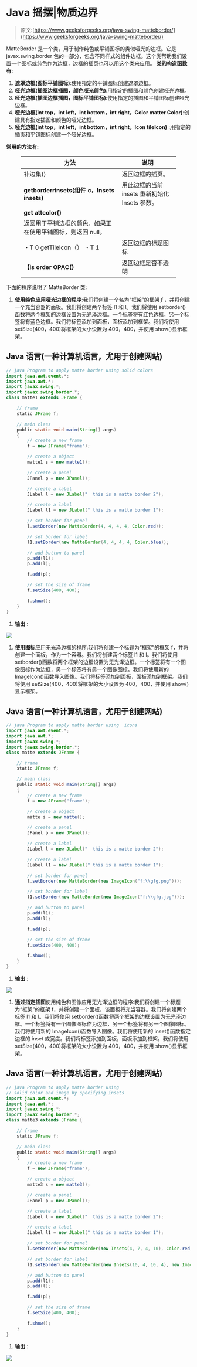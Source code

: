 # Java 摇摆|物质边界

> 原文:[https://www.geeksforgeeks.org/java-swing-matteborder/](https://www.geeksforgeeks.org/java-swing-matteborder/)

MatteBorder 是一个类，用于制作纯色或平铺图标的类似哑光的边框。它是 javax.swing.border 包的一部分，包含不同样式的组件边框。这个类帮助我们设置一个图标或纯色作为边框，边框的插页也可以用这个类来应用。
**类的构造函数有:**

1.  **遮罩边框(图标平铺图标)**:使用指定的平铺图标创建遮罩边框。
2.  **哑光边框(插图边框插图，颜色哑光颜色)**:用指定的插图和颜色创建哑光边框。
3.  **哑光边框(插图边框插图，图标平铺图标)**:使用指定的插图和平铺图标创建哑光边框。
4.  **哑光边框(int top，int left，int bottom，int right，Color matter Color)**:创建具有指定插图和颜色的哑光边框。
5.  **哑光边框(int top，int left，int bottom，int right，Icon tileIcon)** :用指定的插页和平铺图标创建一个哑光边框。

**常用的方法有:**

<figure class="table">

| 方法 | 说明 |
| --- | --- |
| 补边集() | 返回边框的插页。 |
| **getborderrinsets(组件 c，Insets insets)** | 用此边框的当前 insets 重新初始化 Insets 参数。 |
| **get attcolor()**
 | 返回用于平铺边框的颜色，如果正在使用平铺图标，则返回 null。 |
| ・T 0️ getTileIcon（） ・T 1️ | 返回边框的标题图标 |
| **【is order OPAC()** | 返回边框是否不透明 |

</figure>

下面的程序说明了 MatteBorder 类:

1.  **使用纯色应用哑光边框的程序**:我们将创建一个名为“框架”的框架 *f* ，并将创建一个充当容器的面板。我们将创建两个标签 l1 和 l。我们将使用 setborder()函数将两个框架的边框设置为无光泽边框。一个标签将有红色边框，另一个标签将有蓝色边框。我们将标签添加到面板，面板添加到框架。我们将使用 setSize(400，400)将框架的大小设置为 400，400，并使用 show()显示框架。

## Java 语言(一种计算机语言，尤用于创建网站)

```java
// java Program to apply matte border using solid colors
import java.awt.event.*;
import java.awt.*;
import javax.swing.*;
import javax.swing.border.*;
class matte1 extends JFrame {

    // frame
    static JFrame f;

    // main class
    public static void main(String[] args)
    {
        // create a new frame
        f = new JFrame("frame");

        // create a object
        matte1 s = new matte1();

        // create a panel
        JPanel p = new JPanel();

        // create a label
        JLabel l = new JLabel("  this is a matte border 2");

        // create a label
        JLabel l1 = new JLabel(" this is a matte border 1");

        // set border for panel
        l.setBorder(new MatteBorder(4, 4, 4, 4, Color.red));

        // set border for label
        l1.setBorder(new MatteBorder(4, 4, 4, 4, Color.blue));

        // add button to panel
        p.add(l1);
        p.add(l);

        f.add(p);

        // set the size of frame
        f.setSize(400, 400);

        f.show();
    }
}
```

1.  **输出** :

![](img/8b6389ecdb2552c1db357a1f488e400e.png)

1.  **使用图标**应用无光泽边框的程序:我们将创建一个标题为“框架”的框架 f，并将创建一个面板，作为一个容器。我们将创建两个标签 l1 和 l。我们将使用 setborder()函数将两个框架的边框设置为无光泽边框。一个标签将有一个图像图标作为边框，另一个标签将有另一个图像图标。我们将使用新的 ImageIcon()函数导入图像。我们将标签添加到面板，面板添加到框架。我们将使用 setSize(400，400)将框架的大小设置为 400，400，并使用 show()显示框架。

## Java 语言(一种计算机语言，尤用于创建网站)

```java
// java Program to apply matte border using  icons
import java.awt.event.*;
import java.awt.*;
import javax.swing.*;
import javax.swing.border.*;
class matte extends JFrame {

    // frame
    static JFrame f;

    // main class
    public static void main(String[] args)
    {
        // create a new frame
        f = new JFrame("frame");

        // create a object
        matte s = new matte();

        // create a panel
        JPanel p = new JPanel();

        // create a label
        JLabel l = new JLabel("  this is a matte border 2");

        // create a label
        JLabel l1 = new JLabel(" this is a matte border 1");

        // set border for panel
        l.setBorder(new MatteBorder(new ImageIcon("f:\\gfg.png")));

        // set border for label
        l1.setBorder(new MatteBorder(new ImageIcon("f:\\gfg.jpg")));

        // add button to panel
        p.add(l1);
        p.add(l);

        f.add(p);

        // set the size of frame
        f.setSize(400, 400);

        f.show();
    }
}
```

1.  **输出** :

![](img/f8e960cd4495dac5b689f1bddfb5b265.png)

1.  **通过指定插图**使用纯色和图像应用无光泽边框的程序:我们将创建一个标题为“框架”的框架 f，并将创建一个面板，该面板将充当容器。我们将创建两个标签 l1 和 l。我们将使用 setborder()函数将两个框架的边框设置为无光泽边框。一个标签将有一个图像图标作为边框，另一个标签将有另一个图像图标。我们将使用新的 ImageIcon()函数导入图像。我们将使用新的 inset()函数指定边框的 inset 或宽度。我们将标签添加到面板，面板添加到框架。我们将使用 setSize(400，400)将框架的大小设置为 400，400，并使用 show()显示框架。

## Java 语言(一种计算机语言，尤用于创建网站)

```java
// java Program to apply matte border using
// solid color and image by specifying insets
import java.awt.event.*;
import java.awt.*;
import javax.swing.*;
import javax.swing.border.*;
class matte3 extends JFrame {

    // frame
    static JFrame f;

    // main class
    public static void main(String[] args)
    {
        // create a new frame
        f = new JFrame("frame");

        // create a object
        matte3 s = new matte3();

        // create a panel
        JPanel p = new JPanel();

        // create a label
        JLabel l = new JLabel("  this is a matte border 2");

        // create a label
        JLabel l1 = new JLabel(" this is a matte border 1");

        // set border for panel
        l.setBorder(new MatteBorder(new Insets(4, 7, 4, 10), Color.red));

        // set border for label
        l1.setBorder(new MatteBorder(new Insets(10, 4, 10, 4), new ImageIcon("f:\\gfg.png")));

        // add button to panel
        p.add(l1);
        p.add(l);

        f.add(p);

        // set the size of frame
        f.setSize(400, 400);

        f.show();
    }
}
```

1.  **输出** :

![](img/1b3af716de9c1df6d7e9b231eea68876.png)
